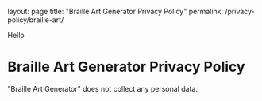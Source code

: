 layout: page
title: "Braille Art Generator Privacy Policy"
permalink: /privacy-policy/braille-art/

Hello

<!doctype html>
<html>
  <head>
    <title>Privacy Policy</title>
  </head>
  <body>
    <h1>Braille Art Generator Privacy Policy</h1>
    <p>"Braille Art Generator" does not collect any personal data.</p>
  </body>
</html>
